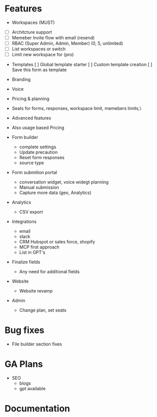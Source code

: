 # Features
- Workspaces (MUST)
 - [ ] Architcture support
 - [ ] Memeber Invite flow with email (resend)
 - [ ] RBAC (Super Admin, Admin, Member) (0, 5, unlimited)
 - [ ] List workspaces or switch
 - [ ] Limit new workspace for (pro)

- Templates
  [ ] Global template starter
  [ ] Custom template creation
  [ ] Save this form as template

- Branding
- Voice
- Pricing & planning
 - Seats for forms, responses, workspace limit, memebers limits,\
  - Advanced features
 - Also usage based Pricing
- Form builder
  - complete settings
  - Update precaution
  - Reset form responses
  - source type
- Form submition portal
  - conversation widget, voice widegt planning
  - Manual submission
  - Capture more data (geo, Analytics)
- Analytics
  - CSV export
- Integrations
  - email
  - slack
  - CRM Hubspot or sales force, shopify
  - MCP first approach
  - List in GPT's


- Finalize fields
  - Any need for additional fields

- Website
  - Website revamp
- Admin
  - Change plan, set seats

# Bug fixes
- File builder section fixes

# GA Plans

- SEO
  - blogs
  - gpt available

# Documentation
